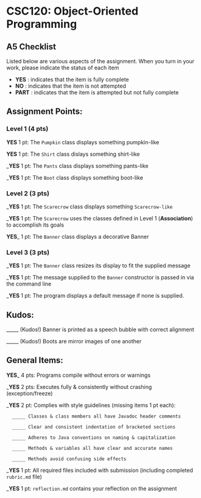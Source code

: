 # CSC120: Object-Oriented Programming
## A5 Checklist

Listed below are various aspects of the assignment.  When you turn in your work, please indicate the status of each item

- **YES** : indicates that the item is fully complete
- **NO** : indicates that the item is not attempted
- **PART** : indicates that the item is attempted but not fully complete


## Assignment Points:

### Level 1 (4 pts)

__**YES**__ 1 pt: The `Pumpkin` class displays something pumpkin-like

__**YES**__ 1 pt: The `Shirt` class dislays something shirt-like

___**YES**__ 1 pt: The `Pants` class displays something pants-like

___**YES**__ 1 pt: The `Boot` class displays something boot-like

### Level 2 (3 pts)

___**YES**__ 1 pt: The `Scarecrow` class displays something `Scarecrow-like`

___**YES**__ 1 pt: The `Scarecrow` uses the classes defined in Level 1 (**Association**) to accomplish its goals

__**YES**___ 1 pt: The `Banner` class displays a decorative Banner

### Level 3 (3 pts)

___**YES**__ 1 pt: The `Banner` class resizes its display to fit the supplied message

___**YES**__ 1 pt: The message supplied to the `Banner` constructor is passed in via the command line

___**YES**__ 1 pt: The program displays a default message if none is supplied.

## Kudos:

_____ (Kudos!) Banner is printed as a speech bubble with correct alignment

_____ (Kudos!) Boots are mirror images of one another



## General Items:

__**YES**___ 4 pts: Programs compile without errors or warnings

___**YES**__ 2 pts: Executes fully & consistently without crashing (exception/freeze)

___**YES**__ 2 pt: Complies with style guidelines (missing items 1 pt each):

      _____ Classes & class members all have Javadoc header comments

      _____ Clear and consistent indentation of bracketed sections

      _____ Adheres to Java conventions on naming & capitalization

      _____ Methods & variables all have clear and accurate names

      _____ Methods avoid confusing side effects

___**YES**__ 1 pt: All required files included with submission (including completed `rubric.md` file)

___**YES**__ 1 pt: `reflection.md` contains your reflection on the assignment
